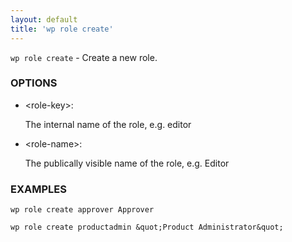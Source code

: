 ```yaml
---
layout: default
title: 'wp role create'
---
```


`wp role create` - Create a new role.

### OPTIONS

* &lt;role-key&gt;:

    The internal name of the role, e.g. editor

* &lt;role-name&gt;:

    The publically visible name of the role, e.g. Editor

### EXAMPLES

    wp role create approver Approver

    wp role create productadmin &quot;Product Administrator&quot;


